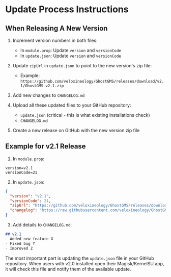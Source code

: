 # Update Process Instructions

## When Releasing A New Version

1. Increment version numbers in both files:
   - In `module.prop`: Update `version` and `versionCode`
   - In `update.json`: Update `version` and `versionCode`

2. Update `zipUrl` in `update.json` to point to the new version's zip file:
   - Example: `https://github.com/veloxineology/GhostGMS/releases/download/v2.1/GhostGMS-v2.1.zip`

3. Add new changes to `CHANGELOG.md`

4. Upload all these updated files to your GitHub repository:
   - `update.json` (critical - this is what existing installations check)
   - `CHANGELOG.md`

5. Create a new release on GitHub with the new version zip file

## Example for v2.1 Release

1. In `module.prop`:
```
version=v2.1
versionCode=21
```

2. In `update.json`:
```json
{
  "version": "v2.1",
  "versionCode": 21,
  "zipUrl": "https://github.com/veloxineology/GhostGMS/releases/download/v2.1/GhostGMS-v2.1.zip",
  "changelog": "https://raw.githubusercontent.com/veloxineology/GhostGMS/main/CHANGELOG.md"
}
```

3. Add details to `CHANGELOG.md`:
```md
## v2.1
- Added new feature X
- Fixed bug Y
- Improved Z
```

The most important part is updating the `update.json` file in your GitHub repository. When users with v2.0 installed open their Magisk/KernelSU app, it will check this file and notify them of the available update. 